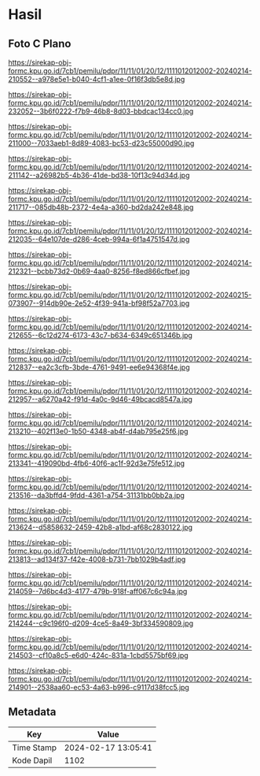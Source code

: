 # Hasil

## Foto C Plano

https://sirekap-obj-formc.kpu.go.id/7cb1/pemilu/pdpr/11/11/01/20/12/1111012012002-20240214-210552--a978e5e1-b040-4cf1-a1ee-0f16f3db5e8d.jpg

https://sirekap-obj-formc.kpu.go.id/7cb1/pemilu/pdpr/11/11/01/20/12/1111012012002-20240214-232052--3b6f0222-f7b9-46b8-8d03-bbdcac134cc0.jpg

https://sirekap-obj-formc.kpu.go.id/7cb1/pemilu/pdpr/11/11/01/20/12/1111012012002-20240214-211000--7033aeb1-8d89-4083-bc53-d23c55000d90.jpg

https://sirekap-obj-formc.kpu.go.id/7cb1/pemilu/pdpr/11/11/01/20/12/1111012012002-20240214-211142--a26982b5-4b36-41de-bd38-10f13c94d34d.jpg

https://sirekap-obj-formc.kpu.go.id/7cb1/pemilu/pdpr/11/11/01/20/12/1111012012002-20240214-211717--085db48b-2372-4e4a-a360-bd2da242e848.jpg

https://sirekap-obj-formc.kpu.go.id/7cb1/pemilu/pdpr/11/11/01/20/12/1111012012002-20240214-212035--64e107de-d286-4ceb-994a-6f1a4751547d.jpg

https://sirekap-obj-formc.kpu.go.id/7cb1/pemilu/pdpr/11/11/01/20/12/1111012012002-20240214-212321--bcbb73d2-0b69-4aa0-8256-f8ed866cfbef.jpg

https://sirekap-obj-formc.kpu.go.id/7cb1/pemilu/pdpr/11/11/01/20/12/1111012012002-20240215-073907--914db90e-2e52-4f39-941a-bf98f52a7703.jpg

https://sirekap-obj-formc.kpu.go.id/7cb1/pemilu/pdpr/11/11/01/20/12/1111012012002-20240214-212655--6c12d274-6173-43c7-b634-6349c651346b.jpg

https://sirekap-obj-formc.kpu.go.id/7cb1/pemilu/pdpr/11/11/01/20/12/1111012012002-20240214-212837--ea2c3cfb-3bde-4761-9491-ee6e94368f4e.jpg

https://sirekap-obj-formc.kpu.go.id/7cb1/pemilu/pdpr/11/11/01/20/12/1111012012002-20240214-212957--a6270a42-f91d-4a0c-9d46-49bcacd8547a.jpg

https://sirekap-obj-formc.kpu.go.id/7cb1/pemilu/pdpr/11/11/01/20/12/1111012012002-20240214-213210--402f13e0-1b50-4348-ab4f-d4ab795e25f6.jpg

https://sirekap-obj-formc.kpu.go.id/7cb1/pemilu/pdpr/11/11/01/20/12/1111012012002-20240214-213341--419090bd-4fb6-40f6-ac1f-92d3e75fe512.jpg

https://sirekap-obj-formc.kpu.go.id/7cb1/pemilu/pdpr/11/11/01/20/12/1111012012002-20240214-213516--da3bffd4-9fdd-4361-a754-31131bb0bb2a.jpg

https://sirekap-obj-formc.kpu.go.id/7cb1/pemilu/pdpr/11/11/01/20/12/1111012012002-20240214-213624--d5858632-2459-42b8-a1bd-af68c2830122.jpg

https://sirekap-obj-formc.kpu.go.id/7cb1/pemilu/pdpr/11/11/01/20/12/1111012012002-20240214-213813--ad134f37-f42e-4008-b731-7bb1029b4adf.jpg

https://sirekap-obj-formc.kpu.go.id/7cb1/pemilu/pdpr/11/11/01/20/12/1111012012002-20240214-214059--7d6bc4d3-4177-479b-918f-aff067c6c94a.jpg

https://sirekap-obj-formc.kpu.go.id/7cb1/pemilu/pdpr/11/11/01/20/12/1111012012002-20240214-214244--c9c196f0-d209-4ce5-8a49-3bf334590809.jpg

https://sirekap-obj-formc.kpu.go.id/7cb1/pemilu/pdpr/11/11/01/20/12/1111012012002-20240214-214503--cf10a8c5-e6d0-424c-831a-1cbd5575bf69.jpg

https://sirekap-obj-formc.kpu.go.id/7cb1/pemilu/pdpr/11/11/01/20/12/1111012012002-20240214-214901--2538aa60-ec53-4a63-b996-c9117d38fcc5.jpg


## Metadata

| Key        | Value               |
| ---------- | ------------------- |
| Time Stamp | 2024-02-17 13:05:41 |
| Kode Dapil | 1102                |



